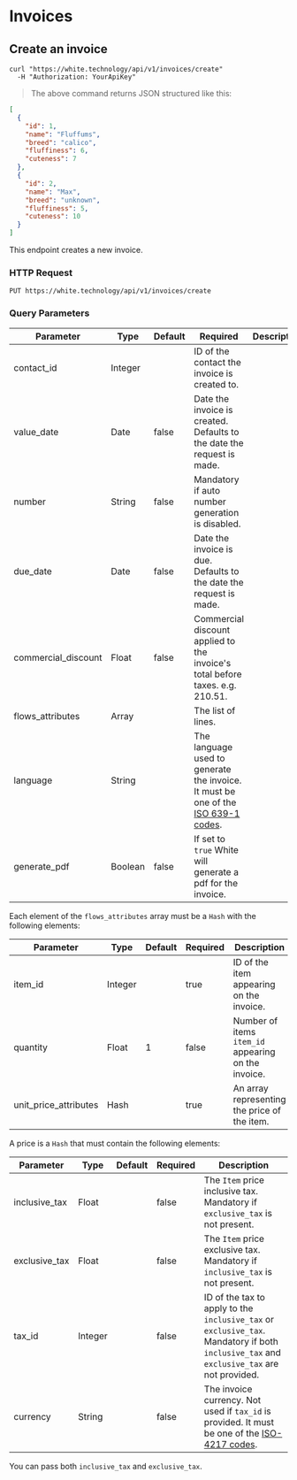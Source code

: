 # Invoices

## Create an invoice

```curl
curl "https://white.technology/api/v1/invoices/create"
  -H "Authorization: YourApiKey"
```

> The above command returns JSON structured like this:

```json
[
  {
    "id": 1,
    "name": "Fluffums",
    "breed": "calico",
    "fluffiness": 6,
    "cuteness": 7
  },
  {
    "id": 2,
    "name": "Max",
    "breed": "unknown",
    "fluffiness": 5,
    "cuteness": 10
  }
]
```

This endpoint creates a new invoice.

### HTTP Request

`PUT https://white.technology/api/v1/invoices/create`

### Query Parameters

Parameter | Type | Default | Required | Description
--------- | ---- | --------| -------- | -----------
contact_id | Integer | | ID of the contact the invoice is created to.
value_date | Date | false | Date the invoice is created. Defaults to the date the request is made.
number | String | false | Mandatory if auto number generation is disabled.
due_date | Date | false | Date the invoice is due. Defaults to the date the request is made.
commercial_discount | Float | false | Commercial discount applied to the invoice's total before taxes. e.g. 210.51.
flows_attributes | Array | | The list of lines.
language | String | | The language used to generate the invoice. It must be one of the [ISO 639-1 codes](https://fr.wikipedia.org/wiki/Liste_des_codes_ISO_639-1).
generate_pdf | Boolean | false | If set to `true` White will generate a pdf for the invoice.

Each element of the `flows_attributes` array must be a `Hash` with the following elements:

Parameter | Type | Default | Required | Description
--------- | ---- | --------| -------- | -----------
item_id | Integer | | true | ID of the item appearing on the invoice.
quantity | Float | 1 | false | Number of items `item_id` appearing on the invoice.
unit_price_attributes | Hash | | true | An array representing the price of the item.

A price is a `Hash` that must contain the following elements:

Parameter | Type | Default | Required | Description
--------- | ---- | --------| -------- | -----------
inclusive_tax | Float | | false | The `Item` price inclusive tax. Mandatory if `exclusive_tax` is not present.
exclusive_tax | Float | | false | The `Item` price exclusive tax. Mandatory if `inclusive_tax` is not present.
tax_id | Integer | | false | ID of the tax to apply to the `inclusive_tax` or `exclusive_tax`. Mandatory if both `inclusive_tax` and `exclusive_tax` are not provided.
currency | String | | false | The invoice currency. Not used if `tax_id` is provided. It must be one of the [ISO-4217 codes](https://en.wikipedia.org/wiki/ISO_4217).

<aside class="notice">
You can pass both <code>inclusive_tax</code> and <code>exclusive_tax</code>.
</aside>